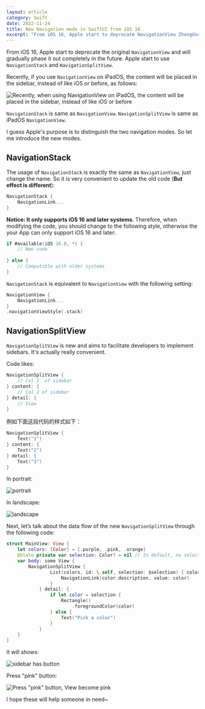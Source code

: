 ```yaml
---
layout: article
category: Swift
date: 2022-11-24
title: New Navigation mode in SwiftUI from iOS 16
excerpt: "From iOS 16, Apple start to deprecate NavigationView ZhongUncle introduces how to use new NavigationStack and NavigationSplitView how it works and similar things"
---
```

From iOS 16, Apple start to deprecate the original `NavigationView` and will gradually phase it out completely in the future. Apple start to use `NavigationStack` and `NavigationSplitView`. 

Recently, if you use `NavigationView` on iPadOS, the content will be placed in the sidebar, instead of like iOS or before, as follows:

![Recently, when using `NavigationView` on iPadOS, the content will be placed in the sidebar, instead of like iOS or before](/assets/images/51fe87bf9e0e4fee8de78e86c760855d.png)

`NavigationStack` is same as  `NavigationView`. `NavigationSplitView` is same as iPadOS `NavigationView`.

I guess Apple's purpose is to distinguish the two navigation modes. So let me introduce the new modes.

## NavigationStack
The usage of `NavigationStack` is exactly the same as `NavigationView`, just change the name. So it is very convenient to update the old code (**But effect is different**):

```swift
NavigationStack {
	NavigationLink...
}
```

**Notice: It only supports iOS 16 and later systems**. Therefore, when modifying the code, you should change to the following style, otherwise the your App can only support iOS 16 and later:

```swift
if #available(iOS 16.0, *) {
	// New code
	
} else {
	// Compatible with older systems
}
```

`NavigationStack` is equivalent to `NavigationView` with the following setting:

```swift
NavigationView {
    NavigationLink...
}
.navigationViewStyle(.stack)
```

## NavigationSplitView
`NavigationSplitView` is new and aims to facilitate developers to implement sidebars. It's actually really convenient.

Code likes:

```swift
NavigationSplitView {
    // Col 1  of sidebar
} content: {
    // Col 2 of sidebar
} detail: {
    // View
}
```

例如下面这段代码的样式如下：

```swift
NavigationSplitView {
	Text("1")
} content: {
	Text("2")
} detail: {
	Text("3")
}
```

In portrait:

![portrait](/assets/images/c232351fce7c4d21b9c07962e90745e1.gif)

In landscape:

![landscape](/assets/images/d15f58113e5d48b6875b6d8d7917daab.gif)

Next, let’s talk about the data flow of the new `NavigationSplitView` through the following code:

```swift
struct MainView: View {
    let colors: [Color] = [.purple, .pink, .orange]
    @State private var selection: Color? = nil // In default, no selected color
    var body: some View {
        NavigationSplitView {
                List(colors, id: \.self, selection: $selection) { color in
                    NavigationLink(color.description, value: color)
                }
            } detail: {
                if let color = selection {
                    Rectangle()
                        .foregroundColor(color)
                } else {
                    Text("Pick a color")
                }
            }
    }
}
```

It will shows:

![sidebar has button](/assets/images/4fd62f5d747a4b4e8cd0c5eae9eebfc5.png)

Press "pink" button:

![Press "pink" button, View become pink](/assets/images/0829be5f676f49b5bc8b41ca52bac223.png)


I hope these will help someone in need~